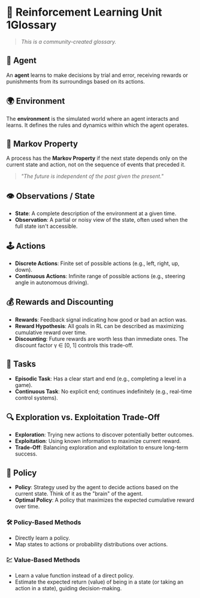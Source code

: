 

# 📘 Reinforcement Learning Unit 1Glossary

> *This is a community-created glossary.*


## 🤖 Agent

An **agent** learns to make decisions by trial and error, receiving rewards or punishments from its surroundings based on its actions.

## 🌍 Environment

The **environment** is the simulated world where an agent interacts and learns. It defines the rules and dynamics within which the agent operates.

## 🔄 Markov Property

A process has the **Markov Property** if the next state depends only on the current state and action, not on the sequence of events that preceded it.

> *"The future is independent of the past given the present."*

## 👁️ Observations / State

- **State**: A complete description of the environment at a given time.
- **Observation**: A partial or noisy view of the state, often used when the full state isn't accessible.

## 🕹️ Actions

- **Discrete Actions**: Finite set of possible actions (e.g., left, right, up, down).
- **Continuous Actions**: Infinite range of possible actions (e.g., steering angle in autonomous driving).

## 💰 Rewards and Discounting

- **Rewards**: Feedback signal indicating how good or bad an action was.
- **Reward Hypothesis**: All goals in RL can be described as maximizing cumulative reward over time.
- **Discounting**: Future rewards are worth less than immediate ones. The discount factor γ ∈ [0, 1] controls this trade-off.

## 📜 Tasks

- **Episodic Task**: Has a clear start and end (e.g., completing a level in a game).
- **Continuous Task**: No explicit end; continues indefinitely (e.g., real-time control systems).

## 🔍 Exploration vs. Exploitation Trade-Off

- **Exploration**: Trying new actions to discover potentially better outcomes.
- **Exploitation**: Using known information to maximize current reward.
- **Trade-Off**: Balancing exploration and exploitation to ensure long-term success.

## 🧠 Policy

- **Policy**: Strategy used by the agent to decide actions based on the current state. Think of it as the "brain" of the agent.
- **Optimal Policy**: A policy that maximizes the expected cumulative reward over time.

### 🛠️ Policy-Based Methods

- Directly learn a policy.
- Map states to actions or probability distributions over actions.

### 💹 Value-Based Methods

- Learn a value function instead of a direct policy.
- Estimate the expected return (value) of being in a state (or taking an action in a state), guiding decision-making.
